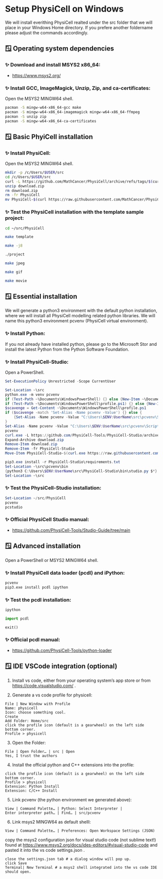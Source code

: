 # Setup PhysiCell on Windows

We will install everithing PhysiCell realted under the src folder that we will place in your Windows Home directory.
If you prefere another foldername please adjust the commands accordingly.

## &#x1FA9F; Operating system dependencies

### &#x2728; Download and install MSYS2 x86_64:

+ https://www.msys2.org/

### &#x2728; Install GCC, ImageMagick, Unzip, Zip, and ca-certificates:

Open the MSYS2 MINGW64 shell.

```bash
pacman -S mingw-w64-x86_64-gcc make
pacman -S mingw-w64-x86_64-imagemagick mingw-w64-x86_64-ffmpeg
pacman -S unzip zip
pacman -S mingw-w64-x86_64-ca-certificates
```


## &#x1FA9F; Basic PhyiCell installation

### &#x2728; Install PhysiCell:

Open the MSYS2 MINGW64 shell.

```bash
mkdir -p /c/Users/$USER/src
cd /c/Users/$USER/src
curl -L https://github.com/MathCancer/PhysiCell/archive/refs/tags/$(curl https://raw.githubusercontent.com/MathCancer/PhysiCell/master/VERSION.txt).zip > download.zip
unzip download.zip
rm download.zip
rm -fr PhysiCell
mv PhysiCell-$(curl https://raw.githubusercontent.com/MathCancer/PhysiCell/master/VERSION.txt) PhysiCell
```

### &#x2728; Test the PhysiCell installation with the template sample project:

```bash
cd ~/src/PhysiCell
```
```bash
make template
```
```bash
make -j8
```
```bash
./project
```
```bash
make jpeg
```
```bash
make gif
```
```bash
make movie
```


## &#x1FA9F; Essential installation

We will generate a python3 environment with the default python installation, where we will install all PhysiCell modelling related python libraries.
We will name this python3 environment pcvenv (PhysiCell virtual environment).

### &#x2728; Install Python:

If you not already have installed python, please go to the Microsoft Stor and install the latest Python from the Python Software Foundation.

### &#x2728; Install PhysiCell-Studio:

Open a PowerShell.

```powershell
Set-ExecutionPolicy Unrestricted -Scope CurrentUser
```

```powershell
Set-Location ~\src
python.exe -m venv pcvenv
if (Test-Path ~\Documents\WindowsPowerShell) {} else {New-Item ~\Documents\WindowsPowerShell -Type Directory}
if (Test-Path ~\Documents\WindowsPowerShell\profile.ps1) {} else {New-Item ~\Documents\WindowsPowerShell\profile.ps1 -Type File}
$scavenge = Get-Content ~\Documents\WindowsPowerShell\profile.ps1
if ($scavenge -match 'Set-Alias -Name pcvenv -Value') {} else {
    {Set-Alias -Name pcvenv -Value "C:\Users\$ENV:UserName\src\pcvenv\Scripts\Activate.ps1"} >> ~\Documents\WindowsPowerShell\profile.ps1
}
Set-Alias -Name pcvenv -Value "C:\Users\$ENV:UserName\src\pcvenv\Scripts\Activate.ps1"
pcvenv
curl.exe -L https://github.com/PhysiCell-Tools/PhysiCell-Studio/archive/refs/tags/v$(curl.exe https://raw.githubusercontent.com/PhysiCell-Tools/PhysiCell-Studio/refs/heads/main/VERSION.txt).zip > download.zip
Expand-Archive download.zip
Remove-Item download.zip
Remove-Item -fr PhysiCell-Studio
Move-Item PhysiCell-Studio-$(curl.exe https://raw.githubusercontent.com/PhysiCell-Tools/PhysiCell-Studio/refs/heads/main/VERSION.txt) PhysiCell-Studio

pip3.exe install -r PhysiCell-Studio\requirements.txt
Set-Location ~\src\pcvenv\bin
{python3 C:\Users\$ENV:UserName\src\PhysiCell-Studio\bin\studio.py $*} > pcstudio.exe
Set-Location ~\src
```

### &#x2728; Test the PhysiCell-Studio installation:

```powershell
Set-Location ~/src/PhysiCell
pcvenv
pcstudio
```

### &#x2728; Official PhysiCell Studio manual:

+ https://github.com/PhysiCell-Tools/Studio-Guide/tree/main



## &#x1FA9F; Advanced installation

Open a PowerShell or MSYS2 MINGW64 shell.

### &#x2728; Install PhysiCell data loader (pcdl) and iPython:

```bash
pcvenv
pip3.exe install pcdl ipython
```
### &#x2728; Test the pcdl installation:

```bash
ipython
```
```python
import pcdl
```
```python
exit()
```

### &#x2728; Official pcdl manual:

+ https://github.com/PhysiCell-Tools/python-loader



## &#x1FA9F; IDE VSCode integration (optional)

1. Install vs code, either from your operating system’s app store or from https://code.visualstudio.com/ .

2. Generate a vs code profile for physicell:

```
File | New Window with Profile
Name: physicell
Icon: choose something cool.
Create
Add Folder: Home/src
click the profile icon (default is a gearwheel) on the left side bottom corner.
Profile > physicell
```

3. Open the Folder:

```
File | Open Folder… | src | Open
Yes, I trust the authors
```

4. Install the official python and C++ extensions into the profile:

```
click the profile icon (default is a gearwheel) on the left side bottom corner.
Profile > physicell
Extension: Python Install
Extension: C/C++ Install
```

5. Link pcvenv (the python environment we generated above):

```
View | Command Palette… | Python: Select Interpreter |
Enter interpreter path… | Find… | src/pcvenv
```

6. Link msys2 MINGW64 as default shelll:

```
View | Command Palette… | Preferences: Open Workspace Settings (JSON)
```

copy the msys2 configuration json for visual studio code (not sublime text!) found at  https://www.msys2.org/docs/ides-editors/#visual-studio-code and pasted it into the vs code settings.json .

```
close the settings.json tab # a dialog window will pop up.
click Save
Terminal| New Terminal # a msys2 shell integrated into the vs code IDE should open.
```
